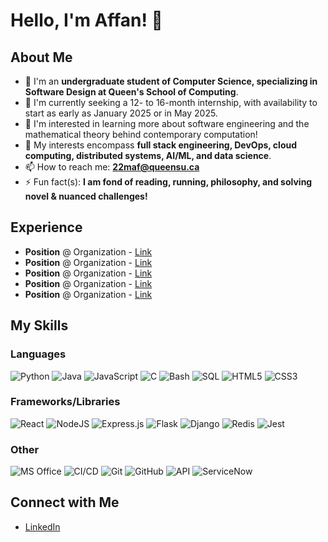 # Hello, I'm Affan! 👋

## About Me
- 🌱 I'm an **undergraduate student of Computer Science, specializing in Software Design at Queen's School of Computing**.
- 🤔 I'm currently seeking a 12- to 16-month internship, with availability to start as early as January 2025 or in May 2025.
- 💬 I'm interested in learning more about software engineering and the mathematical theory behind contemporary computation!
- 📱 My interests encompass **full stack engineering, DevOps, cloud computing, distributed systems, AI/ML, and data science**.  
- 📫 How to reach me: **[22maf@queensu.ca](mailto:22maf@queensu.ca)**
- ⚡ Fun fact(s): **I am fond of reading, running, philosophy, and solving novel & nuanced challenges!**

## Experience
- **Position** @ Organization - [Link](https://www.google.com/)
- **Position** @ Organization - [Link](https://www.google.com/)
- **Position** @ Organization - [Link](https://www.google.com/)
- **Position** @ Organization - [Link](https://www.google.com/)
- **Position** @ Organization - [Link](https://www.google.com/)

## My Skills
### Languages
![Python](https://img.shields.io/badge/-Python-black?style=flat-square&logo=python)
![Java](https://img.shields.io/badge/-Java-E34A86?style=flat-square&logo=java)
![JavaScript](https://img.shields.io/badge/-JavaScript-black?style=flat-square&logo=javascript)
![C](https://img.shields.io/badge/-C-black?style=flat-square&logo=c)
![Bash](https://img.shields.io/badge/-Bash-4EAA25?style=flat-square&logo=gnu-bash)
![SQL](https://img.shields.io/badge/-SQL-black?style=flat-square&logo=postgresql)
![HTML5](https://img.shields.io/badge/-HTML5-black?style=flat-square&logo=html5)
![CSS3](https://img.shields.io/badge/-CSS3-black?style=flat-square&logo=css3)

### Frameworks/Libraries
![React](https://img.shields.io/badge/-React-black?style=flat-square&logo=react)
![NodeJS](https://img.shields.io/badge/-NodeJS-black?style=flat-square&logo=node.js)
![Express.js](https://img.shields.io/badge/-Express.js-black?style=flat-square&logo=express)
![Flask](https://img.shields.io/badge/-Flask-black?style=flat-square&logo=flask)
![Django](https://img.shields.io/badge/-Django-black?style=flat-square&logo=django)
![Redis](https://img.shields.io/badge/-Redis-black?style=flat-square&logo=redis)
![Jest](https://img.shields.io/badge/-Jest-black?style=flat-square&logo=jest)

### Other
![MS Office](https://img.shields.io/badge/-MS%20Office-D83B01?style=flat-square&logo=microsoft-office)
![CI/CD](https://img.shields.io/badge/-CI%2FCD-black?style=flat-square&logo=github-actions)
![Git](https://img.shields.io/badge/-Git-black?style=flat-square&logo=git)
![GitHub](https://img.shields.io/badge/-GitHub-181717?style=flat-square&logo=github)
![API](https://img.shields.io/badge/-API-black?style=flat-square&logo=swagger)
![ServiceNow](https://img.shields.io/badge/-ServiceNow-black?style=flat-square&logo=servicenow)

## Connect with Me
- [LinkedIn](https://www.google.com/)

<!--
**Affan-Farooq/Affan-Farooq** is a ✨ _special_ ✨ repository because its `README.md` (this file) appears on your GitHub profile.

Here are some ideas to get you started:

- 🔭 I’m currently working on ...
- 🌱 I’m currently learning ...
- 👯 I’m looking to collaborate on ...
- 🤔 I’m looking for help with ...
- 💬 Ask me about ...
- 📫 How to reach me: ...
- 😄 Pronouns: ...
- ⚡ Fun fact: ...
-->
